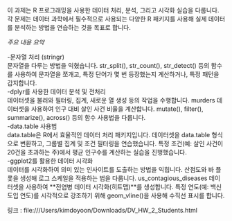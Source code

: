 이 과제는 R 프로그래밍을 사용한 데이터 처리, 분석, 그리고 시각화 실습을 다룹니다. 각 문제는 데이터 과학에서 필수적으로 사용되는 다양한 R 패키지를 사용해 실제 데이터를 분석하는 방법을 연습하는 것을 목표로 합니다.

*주요 내용 요약*

-문자열 처리 (stringr)</br>
문자열을 다루는 방법을 익혔습니다.
str_split(), str_count(), str_detect() 등의 함수를 사용하여 문자열을 쪼개고, 특정 단어가 몇 번 등장했는지 계산하거나, 특정 패턴을 감지합니다. </br>
-dplyr를 사용한 데이터 분석 및 전처리</br>
데이터셋을 불러와 필터링, 집계, 새로운 열 생성 등의 작업을 수행합니다.
murders 데이터셋을 사용하여 인구 대비 살인 사건 비율을 계산합니다.
mutate(), filter(), summarize(), across() 등의 함수 사용법을 다룹니다. </br>
-data.table 사용법</br>
data.table은 R에서 효율적인 데이터 처리 패키지입니다.
데이터셋을 data.table 형식으로 변환하고, 그룹별 집계 및 조건 필터링을 연습했습니다.
특정 조건(예: 살인 사건이 20건을 초과하는 주)에서 평균 인구수를 계산하는 실습을 진행했습니다. </br>
-ggplot2를 활용한 데이터 시각화</br>
데이터를 시각화하여 의미 있는 인사이트를 도출하는 방법을 익힙니다.
산점도와 바 플롯을 생성해 로그 스케일을 적용하는 법을 다룹니다.
us_contagious_diseases 데이터셋을 사용하여 **전염병 데이터 시각화(히트맵)**를 생성합니다.
특정 연도(예: 백신 도입 연도)를 시각적으로 강조하기 위해 geom_vline()을 사용해 수직선 표시를 합니다.


링크 : file:///Users/kimdoyoon/Downloads/DV_HW_2_Students.html 
